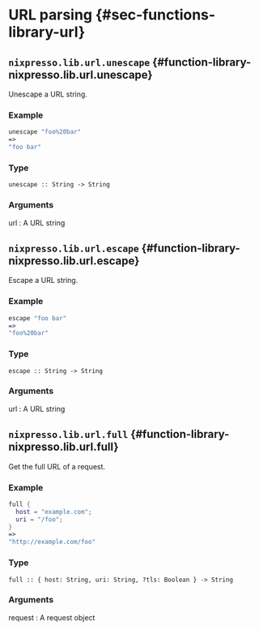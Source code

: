 # URL parsing {#sec-functions-library-url}


## `nixpresso.lib.url.unescape` {#function-library-nixpresso.lib.url.unescape}

Unescape a URL string.

### Example

```nix
unescape "foo%20bar"
=>
"foo bar"
```

### Type

```
unescape :: String -> String
```

### Arguments

url
: A URL string

## `nixpresso.lib.url.escape` {#function-library-nixpresso.lib.url.escape}

Escape a URL string.

### Example

```nix
escape "foo bar"
=>
"foo%20bar"
```

### Type

```
escape :: String -> String
```

### Arguments

url
: A URL string

## `nixpresso.lib.url.full` {#function-library-nixpresso.lib.url.full}

Get the full URL of a request.

### Example

```nix
full {
  host = "example.com";
  uri = "/foo";
}
=>
"http://example.com/foo"
```

### Type

```
full :: { host: String, uri: String, ?tls: Boolean } -> String
```

### Arguments

request
: A request object


